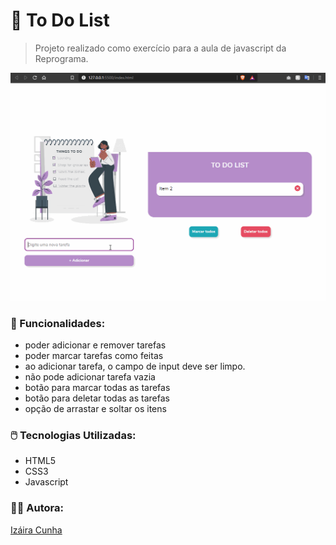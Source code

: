 # :bookmark_tabs: To Do List
> Projeto realizado como exercício para a aula de javascript da Reprograma.

![](./images/demo2.gif)

### :memo: Funcionalidades: 
- poder adicionar e remover tarefas
- poder marcar tarefas como feitas
- ao adicionar tarefa, o campo de input deve ser limpo.
- não pode adicionar tarefa vazia
- botão para marcar todas as tarefas
- botão para deletar todas as tarefas
- opção de arrastar e soltar os itens

### :computer_mouse: Tecnologias Utilizadas:
* HTML5
* CSS3
* Javascript

### :woman_technologist: Autora:
[Izáira Cunha](https://www.linkedin.com/in/izairacs/)
